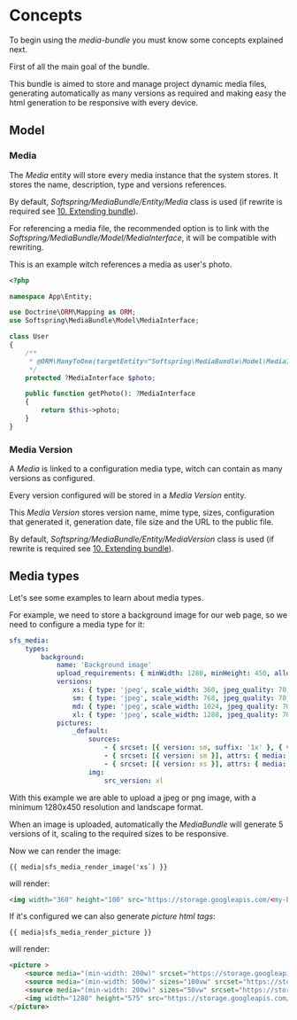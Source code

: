# Concepts

To begin using the *media-bundle* you must know some concepts explained next.

First of all the main goal of the bundle.

This bundle is aimed to store and manage project dynamic media files, generating automatically as many versions as required
 and making easy the html generation to be responsive with every device. 

## Model

### Media 

The *Media* entity will store every media instance that the system stores. It stores the name, description, type and versions references.

By default, *Softspring/MediaBundle/Entity/Media* class is used (if rewrite is required see [10. Extending bundle]()).

For referencing a media file, the recommended option is to link with the *Softspring/MediaBundle/Model/MediaInterface*, it will be compatible with rewriting.

This is an example witch references a media as user's photo.

```php
<?php

namespace App\Entity;

use Doctrine\ORM\Mapping as ORM;
use Softspring\MediaBundle\Model\MediaInterface;

class User 
{
    /**
     * @ORM\ManyToOne(targetEntity="Softspring\MediaBundle\Model\MediaInterface")
     */
    protected ?MediaInterface $photo;

    public function getPhoto(): ?MediaInterface
    {
        return $this->photo;
    }
}
```

### Media Version

A *Media* is linked to a configuration media type, witch can contain as many versions as configured.

Every version configured will be stored in a *Media Version* entity.

This *Media Version* stores version name, mime type, sizes, configuration that generated it, generation date, file size
 and the URL to the public file.

By default, *Softspring/MediaBundle/Entity/MediaVersion* class is used (if rewrite is required see [10. Extending bundle]()).

## Media types

Let's see some examples to learn about media types.

For example, we need to store a background image for our web page, so we need to configure a media type for it:

```yaml
sfs_media:
    types:
        background:
            name: 'Background image'
            upload_requirements: { minWidth: 1280, minHeight: 450, allowLandscape: true, allowPortrait: false, mimeTypes: ['image/png', 'image/jpeg'] }
            versions:
                xs: { type: 'jpeg', scale_width: 360, jpeg_quality: 70, resolution-x: 72, resolution-y: 72 }
                sm: { type: 'jpeg', scale_width: 768, jpeg_quality: 70, resolution-x: 72, resolution-y: 72 }
                md: { type: 'jpeg', scale_width: 1024, jpeg_quality: 70, resolution-x: 72, resolution-y: 72 }
                xl: { type: 'jpeg', scale_width: 1280, jpeg_quality: 70, resolution-x: 72, resolution-y: 72 }
            pictures:
                _default:
                    sources:
                        - { srcset: [{ version: sm, suffix: '1x' }, { version: xs, suffix: '2x' }], attrs: { media: "(min-width: 200w)" } }
                        - { srcset: [{ version: sm }], attrs: { media: "(min-width: 500w)", sizes: "100vw" } }
                        - { srcset: [{ version: xs }], attrs: { media: "(min-width: 200w)", sizes: "50vw" } }
                    img:
                        src_version: xl
```

With this example we are able to upload a jpeg or png image, with a minimum 1280x450 resolution and landscape format.

When an image is uploaded, automatically the *MediaBundle* will generate 5 versions of it, scaling to the required sizes to be responsive.

Now we can render the image:

```twig
{{ media|sfs_media_render_image('xs`) }}
```

will render:

```html
<img width="360" height="100" src="https://storage.googleapis.com/<my-bucket-name>/<media-id>/<media-version-id>.xs.jpg" alt="My example name"/>
```

If it's configured we can also generate *picture html tags*:

```twig
{{ media|sfs_media_render_picture }}
```

will render:

```html
<picture >
    <source media="(min-width: 200w)" srcset="https://storage.googleapis.com/<my-bucket-name>/<media-id>/<media-version-id>.sm.jpg 1x, https://storage.googleapis.com/<my-bucket-name>/<media-id>/<media-version-id>.xs.jpg 2x" />
    <source media="(min-width: 500w)" sizes="100vw" srcset="https://storage.googleapis.com/<my-bucket-name>/<media-id>/<media-version-id>.sm.jpg" />
    <source media="(min-width: 200w)" sizes="50vw" srcset="https://storage.googleapis.com/<my-bucket-name>/<media-id>/<media-version-id>.xs.jpg" />
    <img width="1280" height="575" src="https://storage.googleapis.com/<my-bucket-name>/<media-id>/<media-version-id>.xl.jpg" alt="My example name" />
</picture>
```
